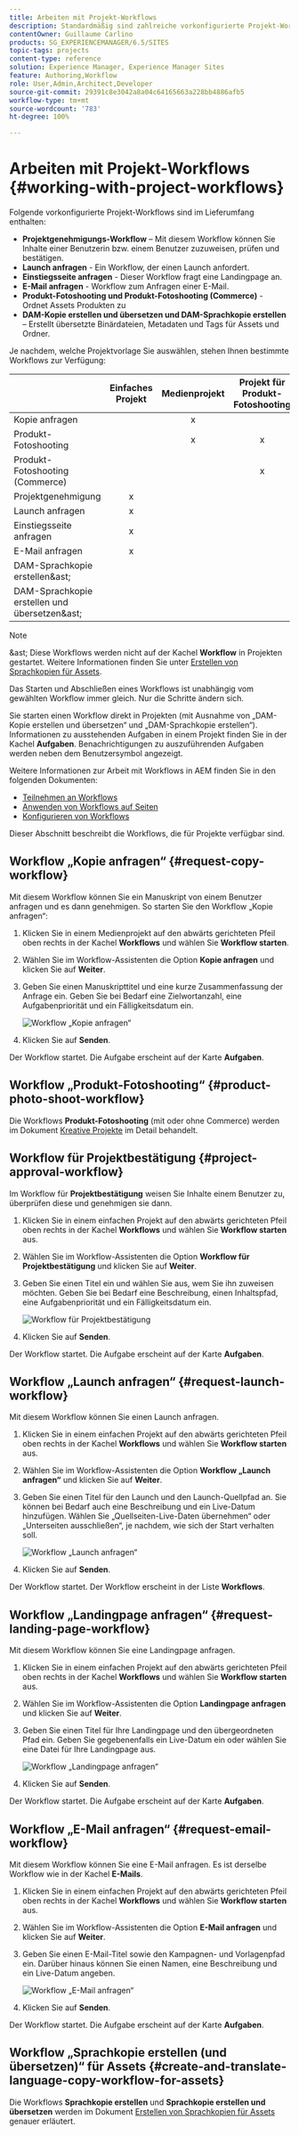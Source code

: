 ```yaml
---
title: Arbeiten mit Projekt-Workflows
description: Standardmäßig sind zahlreiche vorkonfigurierte Projekt-Workflows verfügbar.
contentOwner: Guillaume Carlino
products: SG_EXPERIENCEMANAGER/6.5/SITES
topic-tags: projects
content-type: reference
solution: Experience Manager, Experience Manager Sites
feature: Authoring,Workflow
role: User,Admin,Architect,Developer
source-git-commit: 29391c8e3042a8a04c64165663a228bb4886afb5
workflow-type: tm+mt
source-wordcount: '783'
ht-degree: 100%

---
```



# Arbeiten mit Projekt-Workflows {#working-with-project-workflows}

Folgende vorkonfigurierte Projekt-Workflows sind im Lieferumfang enthalten:

* **Projektgenehmigungs-Workflow** – Mit diesem Workflow können Sie Inhalte einer Benutzerin bzw. einem Benutzer zuzuweisen, prüfen und bestätigen.
* **Launch anfragen** - Ein Workflow, der einen Launch anfordert.
* **Einstiegsseite anfragen** - Dieser Workflow fragt eine Landingpage an.
* **E-Mail anfragen** - Workflow zum Anfragen einer E-Mail.
* **Produkt-Fotoshooting und Produkt-Fotoshooting (Commerce)** - Ordnet Assets Produkten zu
* **DAM-Kopie erstellen und übersetzen und DAM-Sprachkopie erstellen** – Erstellt übersetzte Binärdateien, Metadaten und Tags für Assets und Ordner.

Je nachdem, welche Projektvorlage Sie auswählen, stehen Ihnen bestimmte Workflows zur Verfügung:

|   | **Einfaches Projekt** | **Medienprojekt** | **Projekt für Produkt-Fotoshooting** | **Übersetzungsprojekt** |
|---|:-:|:-:|:-:|:-:|
| Kopie anfragen |  | x |  |  |
| Produkt-Fotoshooting |  | x | x |  |
| Produkt-Fotoshooting (Commerce) |  |  | x |  |
| Projektgenehmigung | x |  |  |  |
| Launch anfragen | x |  |  |  |
| Einstiegsseite anfragen | x |  |  |  |
| E-Mail anfragen | x |  |  |  |
| DAM-Sprachkopie erstellen&amp;ast; |  |  |  | x |
| DAM-Sprachkopie erstellen und übersetzen&amp;ast; |  |  |  | x |

>[!NOTE]
>
>&amp;ast; Diese Workflows werden nicht auf der Kachel **Workflow** in Projekten gestartet. Weitere Informationen finden Sie unter [Erstellen von Sprachkopien für Assets](/help/sites-administering/tc-manage.md).

Das Starten und Abschließen eines Workflows ist unabhängig vom gewählten Workflow immer gleich. Nur die Schritte ändern sich.

Sie starten einen Workflow direkt in Projekten (mit Ausnahme von „DAM-Kopie erstellen und übersetzen“ und „DAM-Sprachkopie erstellen“). Informationen zu ausstehenden Aufgaben in einem Projekt finden Sie in der Kachel **Aufgaben**. Benachrichtigungen zu auszuführenden Aufgaben werden neben dem Benutzersymbol angezeigt.

Weitere Informationen zur Arbeit mit Workflows in AEM finden Sie in den folgenden Dokumenten:

* [Teilnehmen an Workflows](/help/sites-authoring/workflows-participating.md)
* [Anwenden von Workflows auf Seiten](/help/sites-authoring/workflows-applying.md)
* [Konfigurieren von Workflows](/help/sites-administering/workflows.md)

Dieser Abschnitt beschreibt die Workflows, die für Projekte verfügbar sind.

## Workflow „Kopie anfragen“ {#request-copy-workflow}

Mit diesem Workflow können Sie ein Manuskript von einem Benutzer anfragen und es dann genehmigen. So starten Sie den Workflow „Kopie anfragen“:

1. Klicken Sie in einem Medienprojekt auf den abwärts gerichteten Pfeil oben rechts in der Kachel **Workflows** und wählen Sie **Workflow starten**.
1. Wählen Sie im Workflow-Assistenten die Option **Kopie anfragen** und klicken Sie auf **Weiter**.
1. Geben Sie einen Manuskripttitel und eine kurze Zusammenfassung der Anfrage ein. Geben Sie bei Bedarf eine Zielwortanzahl, eine Aufgabenpriorität und ein Fälligkeitsdatum ein.

   ![Workflow „Kopie anfragen“](assets/project-request-copy-workflow.png)

1. Klicken Sie auf **Senden**.

Der Workflow startet. Die Aufgabe erscheint auf der Karte **Aufgaben**.

## Workflow „Produkt-Fotoshooting“ {#product-photo-shoot-workflow}

Die Workflows **Produkt-Fotoshooting** (mit oder ohne Commerce) werden im Dokument [Kreative Projekte](/help/sites-authoring/managing-product-information.md) im Detail behandelt.

## Workflow für Projektbestätigung {#project-approval-workflow}

Im Workflow für **Projektbestätigung** weisen Sie Inhalte einem Benutzer zu, überprüfen diese und genehmigen sie dann.

1. Klicken Sie in einem einfachen Projekt auf den abwärts gerichteten Pfeil oben rechts in der Kachel **Workflows** und wählen Sie **Workflow starten** aus.
1. Wählen Sie im Workflow-Assistenten die Option **Workflow für Projektbestätigung** und klicken Sie auf **Weiter**.
1. Geben Sie einen Titel ein und wählen Sie aus, wem Sie ihn zuweisen möchten. Geben Sie bei Bedarf eine Beschreibung, einen Inhaltspfad, eine Aufgabenpriorität und ein Fälligkeitsdatum ein.

   ![Workflow für Projektbestätigung](assets/project-approval-workflow.png)

1. Klicken Sie auf **Senden**.

Der Workflow startet. Die Aufgabe erscheint auf der Karte **Aufgaben**.

## Workflow „Launch anfragen“ {#request-launch-workflow}

Mit diesem Workflow können Sie einen Launch anfragen.

1. Klicken Sie in einem einfachen Projekt auf den abwärts gerichteten Pfeil oben rechts in der Kachel **Workflows** und wählen Sie **Workflow starten** aus.
1. Wählen Sie im Workflow-Assistenten die Option **Workflow „Launch anfragen“** und klicken Sie auf **Weiter**.
1. Geben Sie einen Titel für den Launch und den Launch-Quellpfad an. Sie können bei Bedarf auch eine Beschreibung und ein Live-Datum hinzufügen. Wählen Sie „Quellseiten-Live-Daten übernehmen“ oder „Unterseiten ausschließen“, je nachdem, wie sich der Start verhalten soll.

   ![Workflow „Launch anfragen“](assets/project-request-launch-workflow.png)

1. Klicken Sie auf **Senden**.

Der Workflow startet. Der Workflow erscheint in der Liste **Workflows**.

## Workflow „Landingpage anfragen“ {#request-landing-page-workflow}

Mit diesem Workflow können Sie eine Landingpage anfragen.

1. Klicken Sie in einem einfachen Projekt auf den abwärts gerichteten Pfeil oben rechts in der Kachel **Workflows** und wählen Sie **Workflow starten** aus.
1. Wählen Sie im Workflow-Assistenten die Option **Landingpage anfragen** und klicken Sie auf **Weiter**.
1. Geben Sie einen Titel für Ihre Landingpage und den übergeordneten Pfad ein. Geben Sie gegebenenfalls ein Live-Datum ein oder wählen Sie eine Datei für Ihre Landingpage aus.

   ![Workflow „Landingpage anfragen“](assets/project-request-landing-page-workflow.png)

1. Klicken Sie auf **Senden**.

Der Workflow startet. Die Aufgabe erscheint auf der Karte **Aufgaben**.

## Workflow „E-Mail anfragen“ {#request-email-workflow}

Mit diesem Workflow können Sie eine E-Mail anfragen. Es ist derselbe Workflow wie in der Kachel **E-Mails**.

1. Klicken Sie in einem einfachen Projekt auf den abwärts gerichteten Pfeil oben rechts in der Kachel **Workflows** und wählen Sie **Workflow starten** aus.
1. Wählen Sie im Workflow-Assistenten die Option **E-Mail anfragen** und klicken Sie auf **Weiter**.
1. Geben Sie einen E-Mail-Titel sowie den Kampagnen- und Vorlagenpfad ein. Darüber hinaus können Sie einen Namen, eine Beschreibung und ein Live-Datum angeben.

   ![Workflow „E-Mail anfragen“](assets/project-request-email-workflow.png)

1. Klicken Sie auf **Senden**.

Der Workflow startet. Die Aufgabe erscheint auf der Karte **Aufgaben**.

## Workflow „Sprachkopie erstellen (und übersetzen)“ für Assets {#create-and-translate-language-copy-workflow-for-assets}

Die Workflows **Sprachkopie erstellen** und **Sprachkopie erstellen und übersetzen** werden im Dokument [Erstellen von Sprachkopien für Assets](/help/assets/translation-projects.md) genauer erläutert.
